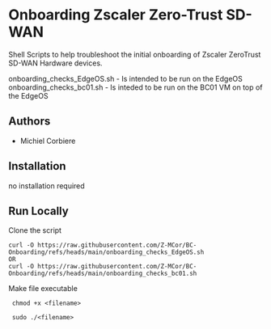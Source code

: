 # Onboarding Zscaler Zero-Trust SD-WAN

Shell Scripts to help troubleshoot the initial onboarding of Zscaler ZeroTrust SD-WAN Hardware devices.

onboarding_checks_EdgeOS.sh - Is intended to be run on the EdgeOS
onboarding_checks_bc01.sh - Is inteded to be run on the BC01 VM on top of the EdgeOS

## Authors
- Michiel Corbiere

## Installation 
no installation required

## Run Locally

Clone the script

```
curl -O https://raw.githubusercontent.com/Z-MCor/BC-Onboarding/refs/heads/main/onboarding_checks_EdgeOS.sh
OR
curl -O https://raw.githubusercontent.com/Z-MCor/BC-Onboarding/refs/heads/main/onboarding_checks_bc01.sh

```
Make file executable
```
 chmod +x <filename>
```

```
 sudo ./<filename>
```
